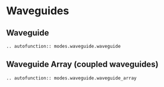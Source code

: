 
# Waveguides

## Waveguide


```eval_rst
.. autofunction:: modes.waveguide.waveguide
```


## Waveguide Array (coupled waveguides)


```eval_rst
.. autofunction:: modes.waveguide.waveguide_array
```
